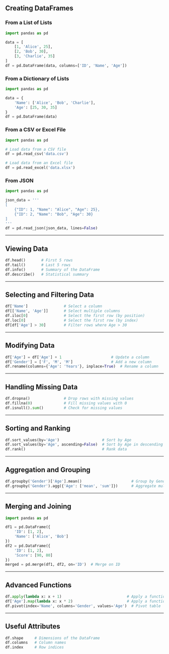 ## Creating DataFrames

### From a List of Lists

```python
import pandas as pd

data = [
    [1, 'Alice', 25],
    [2, 'Bob', 30],
    [3, 'Charlie', 35]
]
df = pd.DataFrame(data, columns=['ID', 'Name', 'Age'])
```

### From a Dictionary of Lists

```python
import pandas as pd

data = {
    'Name': ['Alice', 'Bob', 'Charlie'],
    'Age': [25, 30, 35]
}
df = pd.DataFrame(data)
```

### From a CSV or Excel File

```python
import pandas as pd

# Load data from a CSV file
df = pd.read_csv('data.csv')

# Load data from an Excel file
df = pd.read_excel('data.xlsx')
```

### From JSON

```python
import pandas as pd

json_data = '''
[
    {"ID": 1, "Name": "Alice", "Age": 25},
    {"ID": 2, "Name": "Bob", "Age": 30}
]
'''
df = pd.read_json(json_data, lines=False)
```

---

## Viewing Data

```python
df.head()       # First 5 rows
df.tail()       # Last 5 rows
df.info()       # Summary of the DataFrame
df.describe()   # Statistical summary
```

---

## Selecting and Filtering Data

```python
df['Name']                # Select a column
df[['Name', 'Age']]       # Select multiple columns
df.iloc[0]                # Select the first row (by position)
df.loc[0]                 # Select the first row (by index)
df[df['Age'] > 30]        # Filter rows where Age > 30
```

---

## Modifying Data

```python
df['Age'] = df['Age'] + 1                      # Update a column
df['Gender'] = ['F', 'M', 'M']                 # Add a new column
df.rename(columns={'Age': 'Years'}, inplace=True)  # Rename a column
```

---

## Handling Missing Data

```python
df.dropna()               # Drop rows with missing values
df.fillna(0)              # Fill missing values with 0
df.isnull().sum()         # Check for missing values
```

---

## Sorting and Ranking

```python
df.sort_values(by='Age')                   # Sort by Age
df.sort_values(by='Age', ascending=False)  # Sort by Age in descending order
df.rank()                                  # Rank data
```

---

## Aggregation and Grouping

```python
df.groupby('Gender')['Age'].mean()                      # Group by Gender and calculate mean Age
df.groupby('Gender').agg({'Age': ['mean', 'sum']})      # Aggregate multiple functions
```

---

## Merging and Joining

```python
import pandas as pd

df1 = pd.DataFrame({
    'ID': [1, 2],
    'Name': ['Alice', 'Bob']
})
df2 = pd.DataFrame({
    'ID': [1, 2],
    'Score': [90, 80]
})
merged = pd.merge(df1, df2, on='ID')  # Merge on ID
```

---

## Advanced Functions

```python
df.apply(lambda x: x + 1)                             # Apply a function element-wise
df['Age'].map(lambda x: x * 2)                        # Apply a function to a column
df.pivot(index='Name', columns='Gender', values='Age')  # Pivot table
```

---

## Useful Attributes

```python
df.shape     # Dimensions of the DataFrame
df.columns   # Column names
df.index     # Row indices
```
